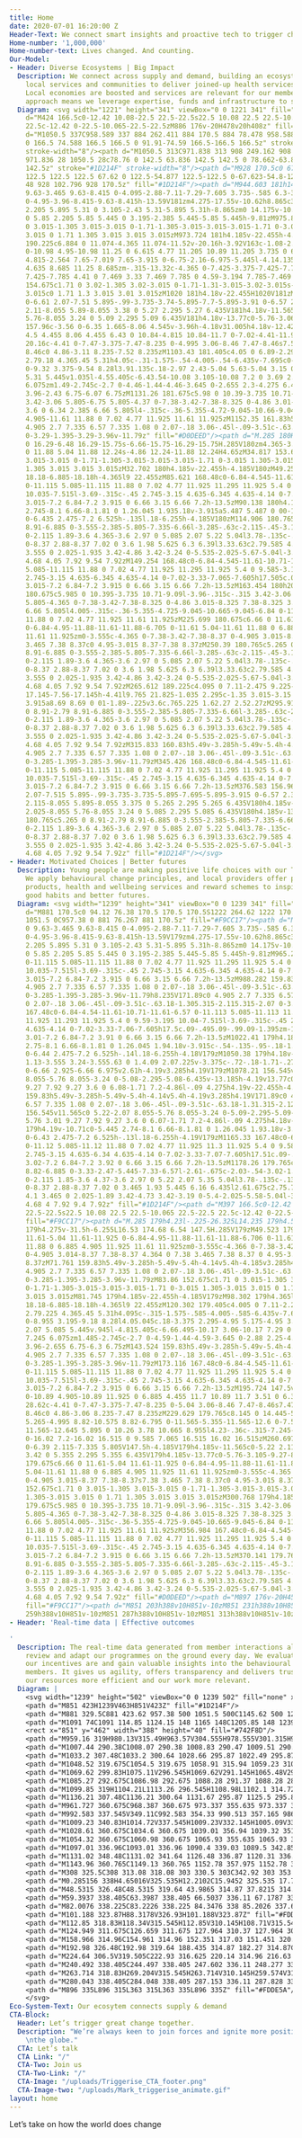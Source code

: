 ```yaml
---
title: Home
date: 2020-07-01 16:20:00 Z
Header-Text: We connect smart insights and proactive tech to trigger change. For good.
Home-number: '1,000,000'
Home-number-text: Lives changed. And counting.
Our-Model:
- Header: Diverse Ecosystems | Big Impact
  Description: We connect across supply and demand, building an ecosystem of partners,
    local services and communities to deliver joined-up health services on the ground.
    Local economies are boosted and services are relevant for our members. This ecosystem
    approach means we leverage expertise, funds and infrastructure to scale fast.
  Diagram: <svg width="1221" height="341" viewBox="0 0 1221 341" fill="none" xmlns="http://www.w3.org/2000/svg"><path
    d="M424 166.5c0-12.42 10.08-22.5 22.5-22.5s22.5 10.08 22.5 22.5-10.065 22.5-22.5
    22.5c-12.42 0-22.5-10.065-22.5-22.5zM886 176v-20H478v20h408z" fill="#1D214F"/><path
    d="M1050.5 337C958.589 337 884 262.411 884 170.5 884 78.478 958.588 4 1050.5 4c92.02
    0 166.5 74.588 166.5 166.5 0 91.91-74.59 166.5-166.5 166.5z" stroke="#1D214F"
    stroke-width="8"/><path d="M1050.5 313C971.838 313 908 249.162 908 170.5 908 91.743
    971.836 28 1050.5 28c78.76 0 142.5 63.836 142.5 142.5 0 78.662-63.84 142.5-142.5
    142.5z" stroke="#1D214F" stroke-width="8"/><path d="M928 170.5c0 67.623 54.877
    122.5 122.5 122.5 67.62 0 122.5-54.877 122.5-122.5 0-67.623-54.8-122.5-122.5-122.5C982.877
    48 928 102.796 928 170.5z" fill="#1D214F"/><path d="M944.603 181h14.58c5.67 0
    9.63-3.465 9.63-8.415 0-4.095-2.88-7.11-7.29-7.605 3.735-.585 6.3-3.465 6.3-7.065
    0-4.95-3.96-8.415-9.63-8.415h-13.59V181zm4.275-17.55v-10.62h8.865c3.465 0 5.895
    2.205 5.895 5.31 0 3.105-2.43 5.31-5.895 5.31h-8.865zm0 14.175v-10.89h9.81c3.465
    0 5.85 2.205 5.85 5.445 0 3.195-2.385 5.445-5.85 5.445h-9.81zM975.839 154.675c1.71
    0 3.015-1.305 3.015-3.015 0-1.71-1.305-3.015-3.015-3.015-1.71 0-3.015 1.305-3.015
    3.015 0 1.71 1.305 3.015 3.015 3.015zM973.724 181h4.185v-22.455h-4.185V181zM994.556
    190.225c6.884 0 11.074-4.365 11.074-11.52v-20.16h-3.92V163c-1.08-2.97-4.499-5.13-8.099-5.13-6.48
    0-10.98 4.95-10.98 11.25 0 6.615 4.77 11.205 10.89 11.205 3.735 0 6.839-2.16 7.919-4.95v3.825c0
    4.815-2.564 7.65-7.019 7.65-3.915 0-6.75-2.16-6.975-5.445l-4.14.135c.18 5.265
    4.635 8.685 11.25 8.685zm-.315-13.32c-4.365 0-7.425-3.375-7.425-7.785 0-4.59 3.195-7.785
    7.425-7.785 4.41 0 7.469 3.33 7.469 7.785 0 4.59-3.194 7.785-7.469 7.785zM1022.11
    154.675c1.71 0 3.02-1.305 3.02-3.015 0-1.71-1.31-3.015-3.02-3.015s-3.01 1.305-3.01
    3.015c0 1.71 1.3 3.015 3.01 3.015zM1020 181h4.18v-22.455H1020V181zM1056.13 157.96c-4
    0-6.61 2.07-7.51 5.895-.99-3.735-3.74-5.895-7.7-5.895-3.91 0-6.57 2.34-7.38 6.39l.14-5.805h-4.19V181h4.19v-11.565c0-5.22
    2.11-8.055 5.89-8.055 3.38 0 5.27 2.295 5.27 6.435V181h4.18v-11.565c0-5.22 2.03-8.055
    5.76-8.055 3.24 0 5.09 2.295 5.09 6.435V181h4.18v-13.77c0-5.76-3.06-9.27-7.92-9.27zM1081.37
    157.96c-3.56 0-6.35 1.665-8.06 4.545v-3.96h-4.18v31.005h4.18v-12.42c1.71 2.835
    4.5 4.455 8.06 4.455 6.43 0 10.84-4.815 10.84-11.7 0-7.02-4.41-11.925-10.84-11.925zm-.86
    20.16c-4.41 0-7.47-3.375-7.47-8.235 0-4.995 3.06-8.46 7.47-8.46s7.52 3.42 7.52
    8.46c0 4.86-3.11 8.235-7.52 8.235zM1103.43 181.405c4.05 0 6.89-2.295 7.61-5.715h.13c0
    2.79.18 4.365.45 5.31h4.05c-.31-1.575-.54-4.005-.54-6.435v-7.695c0-5.31-3.91-9-9.49-9-5.45
    0-9.32 3.375-9.54 8.28l3.91.135c.18-2.97 2.43-5.04 5.63-5.04 3.15 0 5.31 2.25
    5.31 5.445v1.035l-4.55.405c-6.43.54-10.08 3.105-10.08 7.2 0 3.69 2.75 6.075 7.11
    6.075zm1.49-2.745c-2.7 0-4.46-1.44-4.46-3.645 0-2.655 2.3-4.275 6.44-4.635l4.09-.36v1.89c0
    3.96-2.43 6.75-6.07 6.75zM1131.26 181.675c5.98 0 10.39-3.735 10.71-9.09l-3.96-.315c-.32
    3.42-3.06 5.805-6.75 5.805-4.37 0-7.38-3.42-7.38-8.325 0-4.86 3.01-8.325 7.38-8.325
    3.6 0 6.34 2.385 6.66 5.805l4-.315c-.36-5.355-4.72-9.045-10.66-9.045-6.84 0-11.61
    4.905-11.61 11.88 0 7.02 4.77 11.925 11.61 11.925zM1152.35 161.83h5.49v-3.285h-5.49v-5.4h-4.14v5.4h-4.18v3.285h4.18V173.89c0
    4.905 2.7 7.335 6.57 7.335 1.08 0 2.07-.18 3.06-.45l-.09-3.51c-.63.18-1.3.315-2.11.315-2.07
    0-3.29-1.395-3.29-3.96v-11.79z" fill="#D0DEED"/><path d="M.285 180H11.76c9.63
    0 16.29-6.48 16.29-15.75s-6.66-15.75-16.29-15.75H.285V180zm4.365-3.51v-24.48h7.065c7.02
    0 11.88 5.04 11.88 12.24s-4.86 12.24-11.88 12.24H4.65zM34.817 153.675c1.71 0 3.015-1.305
    3.015-3.015 0-1.71-1.305-3.015-3.015-3.015-1.71 0-3.015 1.305-3.015 3.015 0 1.71
    1.305 3.015 3.015 3.015zM32.702 180h4.185v-22.455h-4.185V180zM49.259 180h4.365l9.045-22.455h-4.275l-6.885
    18.18-6.885-18.18h-4.365l9 22.455zM85.621 168.48c0-6.84-4.545-11.61-10.71-11.61-6.57
    0-11.115 5.085-11.115 11.88 0 7.02 4.77 11.925 11.295 11.925 5.4 0 9.585-3.195
    10.035-7.515l-3.69-.315c-.45 2.745-3.15 4.635-6.345 4.635-4.14 0-7.02-3.33-7.065-7.605h17.505c.09-.495.09-.99.09-1.395zm-17.595-1.26c.18-4.275
    3.015-7.2 6.84-7.2 3.915 0 6.66 3.15 6.66 7.2h-13.5zM90.138 180h4.185v-10.71c0-5.445
    2.745-8.1 6.66-8.1.81 0 1.26.045 1.935.18v-3.915a5.487 5.487 0 00-1.44-.18c-3.735
    0-6.435 2.475-7.2 6.525h-.135l.18-6.255h-4.185V180zM114.906 180.765c5.265 0 8.91-2.79
    8.91-6.885 0-3.555-2.385-5.805-7.335-6.66l-3.285-.63c-2.115-.45-3.105-1.485-3.105-3.24
    0-2.115 1.89-3.6 4.365-3.6 2.97 0 5.085 2.07 5.22 5.04l3.78-.135c-.135-4.635-3.825-7.875-9-7.875-4.86
    0-8.37 2.88-8.37 7.02 0 3.6 1.98 5.625 6.3 6.39l3.33.63c2.79.585 4.05 1.575 4.05
    3.555 0 2.025-1.935 3.42-4.86 3.42-3.24 0-5.535-2.025-5.67-5.04l-3.87.09c.135
    4.68 4.05 7.92 9.54 7.92zM149.254 168.48c0-6.84-4.545-11.61-10.71-11.61-6.57 0-11.115
    5.085-11.115 11.88 0 7.02 4.77 11.925 11.295 11.925 5.4 0 9.585-3.195 10.035-7.515l-3.69-.315c-.45
    2.745-3.15 4.635-6.345 4.635-4.14 0-7.02-3.33-7.065-7.605h17.505c.09-.495.09-.99.09-1.395zm-17.595-1.26c.18-4.275
    3.015-7.2 6.84-7.2 3.915 0 6.66 3.15 6.66 7.2h-13.5zM163.454 180h20.97v-3.51h-16.56v-10.935h14.985v-3.24h-14.985v-10.35h16.29V148.5h-20.7V180zM199.991
    180.675c5.985 0 10.395-3.735 10.71-9.09l-3.96-.315c-.315 3.42-3.06 5.805-6.75
    5.805-4.365 0-7.38-3.42-7.38-8.325 0-4.86 3.015-8.325 7.38-8.325 3.6 0 6.345 2.385
    6.66 5.805l4.005-.315c-.36-5.355-4.725-9.045-10.665-9.045-6.84 0-11.61 4.905-11.61
    11.88 0 7.02 4.77 11.925 11.61 11.925zM225.699 180.675c6.66 0 11.61-5.04 11.61-11.925
    0-6.84-4.95-11.88-11.61-11.88-6.705 0-11.61 5.04-11.61 11.88 0 6.885 4.905 11.925
    11.61 11.925zm0-3.555c-4.365 0-7.38-3.42-7.38-8.37 0-4.905 3.015-8.37 7.38-8.37s7.38
    3.465 7.38 8.37c0 4.95-3.015 8.37-7.38 8.37zM250.39 180.765c5.265 0 8.91-2.79
    8.91-6.885 0-3.555-2.385-5.805-7.335-6.66l-3.285-.63c-2.115-.45-3.105-1.485-3.105-3.24
    0-2.115 1.89-3.6 4.365-3.6 2.97 0 5.085 2.07 5.22 5.04l3.78-.135c-.135-4.635-3.825-7.875-9-7.875-4.86
    0-8.37 2.88-8.37 7.02 0 3.6 1.98 5.625 6.3 6.39l3.33.63c2.79.585 4.05 1.575 4.05
    3.555 0 2.025-1.935 3.42-4.86 3.42-3.24 0-5.535-2.025-5.67-5.04l-3.87.09c.135
    4.68 4.05 7.92 9.54 7.92zM265.612 189.225c4.095 0 7.11-2.475 9.225-7.605l10.17-24.075h-4.275l-6.975
    17.145-7.56-17.145h-4.41l9.765 21.825-1.035 2.295c-1.35 3.015-3.15 3.915-5.535
    3.915a8.69 8.69 0 01-1.89-.225v3.6c.765.225 1.62.27 2.52.27zM295.917 180.765c5.265
    0 8.91-2.79 8.91-6.885 0-3.555-2.385-5.805-7.335-6.66l-3.285-.63c-2.115-.45-3.105-1.485-3.105-3.24
    0-2.115 1.89-3.6 4.365-3.6 2.97 0 5.085 2.07 5.22 5.04l3.78-.135c-.135-4.635-3.825-7.875-9-7.875-4.86
    0-8.37 2.88-8.37 7.02 0 3.6 1.98 5.625 6.3 6.39l3.33.63c2.79.585 4.05 1.575 4.05
    3.555 0 2.025-1.935 3.42-4.86 3.42-3.24 0-5.535-2.025-5.67-5.04l-3.87.09c.135
    4.68 4.05 7.92 9.54 7.92zM315.833 160.83h5.49v-3.285h-5.49v-5.4h-4.14v5.4h-4.185v3.285h4.185V172.89c0
    4.905 2.7 7.335 6.57 7.335 1.08 0 2.07-.18 3.06-.45l-.09-3.51c-.63.18-1.305.315-2.115.315-2.07
    0-3.285-1.395-3.285-3.96v-11.79zM345.426 168.48c0-6.84-4.545-11.61-10.71-11.61-6.57
    0-11.115 5.085-11.115 11.88 0 7.02 4.77 11.925 11.295 11.925 5.4 0 9.585-3.195
    10.035-7.515l-3.69-.315c-.45 2.745-3.15 4.635-6.345 4.635-4.14 0-7.02-3.33-7.065-7.605h17.505c.09-.495.09-.99.09-1.395zm-17.595-1.26c.18-4.275
    3.015-7.2 6.84-7.2 3.915 0 6.66 3.15 6.66 7.2h-13.5zM376.583 156.96c-4.005 0-6.615
    2.07-7.515 5.895-.99-3.735-3.735-5.895-7.695-5.895-3.915 0-6.57 2.34-7.38 6.39l.135-5.805h-4.185V180h4.185v-11.565c0-5.22
    2.115-8.055 5.895-8.055 3.375 0 5.265 2.295 5.265 6.435V180h4.185v-11.565c0-5.22
    2.025-8.055 5.76-8.055 3.24 0 5.085 2.295 5.085 6.435V180h4.185v-13.77c0-5.76-3.06-9.27-7.92-9.27zM398.222
    180.765c5.265 0 8.91-2.79 8.91-6.885 0-3.555-2.385-5.805-7.335-6.66l-3.285-.63c-2.115-.45-3.105-1.485-3.105-3.24
    0-2.115 1.89-3.6 4.365-3.6 2.97 0 5.085 2.07 5.22 5.04l3.78-.135c-.135-4.635-3.825-7.875-9-7.875-4.86
    0-8.37 2.88-8.37 7.02 0 3.6 1.98 5.625 6.3 6.39l3.33.63c2.79.585 4.05 1.575 4.05
    3.555 0 2.025-1.935 3.42-4.86 3.42-3.24 0-5.535-2.025-5.67-5.04l-3.87.09c.135
    4.68 4.05 7.92 9.54 7.92z" fill="#1D214F"/></svg>
- Header: Motivated Choices | Better futures
  Description: Young people are making positive life choices with our Tiko platform.
    We apply behavioural change principles, and local providers offer popular local
    products, health and wellbeing services and reward schemes to inspire lasting
    good habits and better futures.
  Diagram: <svg width="1239" height="341" viewBox="0 0 1239 341" fill="none" xmlns="http://www.w3.org/2000/svg"><path
    d="M881 170.5c0 94.12 76.38 170.5 170.5 170.5S1222 264.62 1222 170.5 1145.73 0
    1051.5 0C957.38 0 881 76.267 881 170.5z" fill="#F9CC17"/><path d="M915.285 179h14.58c5.67
    0 9.63-3.465 9.63-8.415 0-4.095-2.88-7.11-7.29-7.605 3.735-.585 6.3-3.465 6.3-7.065
    0-4.95-3.96-8.415-9.63-8.415h-13.59V179zm4.275-17.55v-10.62h8.865c3.465 0 5.895
    2.205 5.895 5.31 0 3.105-2.43 5.31-5.895 5.31h-8.865zm0 14.175v-10.89h9.81c3.465
    0 5.85 2.205 5.85 5.445 0 3.195-2.385 5.445-5.85 5.445h-9.81zM965.201 167.48c0-6.84-4.545-11.61-10.71-11.61-6.57
    0-11.115 5.085-11.115 11.88 0 7.02 4.77 11.925 11.295 11.925 5.4 0 9.585-3.195
    10.035-7.515l-3.69-.315c-.45 2.745-3.15 4.635-6.345 4.635-4.14 0-7.02-3.33-7.065-7.605h17.505c.09-.495.09-.99.09-1.395zm-17.595-1.26c.18-4.275
    3.015-7.2 6.84-7.2 3.915 0 6.66 3.15 6.66 7.2h-13.5zM988.282 159.83h5.49v-3.285h-5.49v-5.4h-4.14v5.4h-8.235v-5.4h-4.14v5.4h-4.185v3.285h4.185V171.89c0
    4.905 2.7 7.335 6.57 7.335 1.08 0 2.07-.18 3.06-.45l-.09-3.51c-.63.18-1.305.315-2.115.315-2.07
    0-3.285-1.395-3.285-3.96v-11.79h8.235V171.89c0 4.905 2.7 7.335 6.57 7.335 1.08
    0 2.07-.18 3.06-.45l-.09-3.51c-.63.18-1.305.315-2.115.315-2.07 0-3.285-1.395-3.285-3.96v-11.79zM1017.89
    167.48c0-6.84-4.54-11.61-10.71-11.61-6.57 0-11.113 5.085-11.113 11.88 0 7.02 4.773
    11.925 11.293 11.925 5.4 0 9.59-3.195 10.04-7.515l-3.69-.315c-.45 2.745-3.15 4.635-6.35
    4.635-4.14 0-7.02-3.33-7.06-7.605h17.5c.09-.495.09-.99.09-1.395zm-17.59-1.26c.18-4.275
    3.01-7.2 6.84-7.2 3.91 0 6.66 3.15 6.66 7.2h-13.5zM1022.41 179h4.18v-10.71c0-5.445
    2.75-8.1 6.66-8.1.81 0 1.26.045 1.94.18v-3.915c-.54-.135-.95-.18-1.44-.18-3.74
    0-6.44 2.475-7.2 6.525h-.14l.18-6.255h-4.18V179zM1050.38 179h4.18v-19.17h5.04v-3.285h-5.04v-2.61c0-2.205
    1.13-3.555 3.24-3.555.63 0 1.4.09 2.07.225v-3.375c-.72-.18-1.71-.27-2.83-.27-3.87
    0-6.66 2.925-6.66 6.975v2.61h-4.19v3.285h4.19V179zM1078.21 156.545v11.565c0 5.22-2.07
    8.055-5.76 8.055-3.24 0-5.08-2.295-5.08-6.435v-13.185h-4.19v13.77c0 5.76 3.02
    9.27 7.92 9.27 3.6 0 6.08-1.71 7.2-4.86l-.09 4.275h4.19v-22.455h-4.19zM1094.87
    159.83h5.49v-3.285h-5.49v-5.4h-4.14v5.4h-4.19v3.285h4.19V171.89c0 4.905 2.7 7.335
    6.57 7.335 1.08 0 2.07-.18 3.06-.45l-.09-3.51c-.63.18-1.31.315-2.12.315-2.07 0-3.28-1.395-3.28-3.96v-11.79zM1119.66
    156.545v11.565c0 5.22-2.07 8.055-5.76 8.055-3.24 0-5.09-2.295-5.09-6.435v-13.185h-4.18v13.77c0
    5.76 3.01 9.27 7.92 9.27 3.6 0 6.07-1.71 7.2-4.86l-.09 4.275h4.18v-22.455h-4.18zM1129.15
    179h4.19v-10.71c0-5.445 2.74-8.1 6.66-8.1.81 0 1.26.045 1.93.18v-3.915c-.54-.135-.94-.18-1.44-.18-3.73
    0-6.43 2.475-7.2 6.525h-.13l.18-6.255h-4.19V179zM1165.33 167.48c0-6.84-4.55-11.61-10.71-11.61-6.57
    0-11.12 5.085-11.12 11.88 0 7.02 4.77 11.925 11.3 11.925 5.4 0 9.58-3.195 10.03-7.515l-3.69-.315c-.45
    2.745-3.15 4.635-6.34 4.635-4.14 0-7.02-3.33-7.07-7.605h17.51c.09-.495.09-.99.09-1.395zm-17.6-1.26c.18-4.275
    3.02-7.2 6.84-7.2 3.92 0 6.66 3.15 6.66 7.2h-13.5zM1178.26 179.765c5.18 0 8.82-2.79
    8.82-6.885 0-3.33-2.47-5.445-7.33-6.57l-2.61-.675c-2.03-.54-3.02-1.62-3.02-3.285
    0-2.115 1.85-3.6 4.37-3.6 2.97 0 5.22 2.07 5.35 5.04l3.78-.135c-.13-4.635-3.91-7.875-9.13-7.875-4.91
    0-8.37 2.88-8.37 7.02 0 3.465 1.93 5.445 6.16 6.435l2.61.675c2.75.72 4.1 1.665
    4.1 3.465 0 2.025-1.89 3.42-4.73 3.42-3.19 0-5.4-2.025-5.58-5.04l-3.82.09c.13
    4.68 4 7.92 9.4 7.92z" fill="#1D214F"/><path d="M397 166.5c0-12.42 10.08-22.5
    22.5-22.5s22.5 10.08 22.5 22.5-10.065 22.5-22.5 22.5c-12.42 0-22.5-10.065-22.5-22.5z"
    fill="#F9CC17"/><path d="M.285 179h4.23l-.225-26.325L14.235 179h4.59l9.945-26.325L28.545
    179h4.275v-31.5h-6.255L16.53 174.68 6.54 147.5H.285V179zM49.523 179.675c6.66 0
    11.61-5.04 11.61-11.925 0-6.84-4.95-11.88-11.61-11.88-6.706 0-11.61 5.04-11.61
    11.88 0 6.885 4.905 11.925 11.61 11.925zm0-3.555c-4.366 0-7.38-3.42-7.38-8.37
    0-4.905 3.014-8.37 7.38-8.37 4.364 0 7.38 3.465 7.38 8.37 0 4.95-3.015 8.37-7.38
    8.37zM71.761 159.83h5.49v-3.285h-5.49v-5.4h-4.14v5.4h-4.185v3.285h4.185V171.89c0
    4.905 2.7 7.335 6.57 7.335 1.08 0 2.07-.18 3.06-.45l-.09-3.51c-.63.18-1.305.315-2.115.315-2.07
    0-3.285-1.395-3.285-3.96v-11.79zM83.86 152.675c1.71 0 3.015-1.305 3.015-3.015
    0-1.71-1.305-3.015-3.015-3.015-1.71 0-3.015 1.305-3.015 3.015 0 1.71 1.305 3.015
    3.015 3.015zM81.745 179h4.185v-22.455h-4.185V179zM98.302 179h4.365l9.045-22.455h-4.275l-6.885
    18.18-6.885-18.18h-4.365l9 22.455zM120.302 179.405c4.005 0 7.11-2.295 7.785-5.715h.135c0
    2.79.225 4.365.45 5.31h4.095c-.315-1.575-.585-4.005-.585-6.435v-7.695c0-5.535-3.42-9-9.27-9-4.995
    0-8.955 3.195-9.18 8.28l4.05.045c.18-3.375 2.295-4.95 5.175-4.95 3.195 0 5.085
    2.07 5.085 5.445v.945l-4.815.405c-6.66.495-10.17 3.06-10.17 7.29 0 3.69 2.88 6.075
    7.245 6.075zm1.485-2.745c-2.7 0-4.59-1.44-4.59-3.645 0-2.88 2.25-4.365 6.57-4.725l4.32-.36v1.98c0
    3.96-2.655 6.75-6.3 6.75zM143.524 159.83h5.49v-3.285h-5.49v-5.4h-4.14v5.4h-4.185v3.285h4.185V171.89c0
    4.905 2.7 7.335 6.57 7.335 1.08 0 2.07-.18 3.06-.45l-.09-3.51c-.63.18-1.305.315-2.115.315-2.07
    0-3.285-1.395-3.285-3.96v-11.79zM173.116 167.48c0-6.84-4.545-11.61-10.71-11.61-6.57
    0-11.115 5.085-11.115 11.88 0 7.02 4.77 11.925 11.295 11.925 5.4 0 9.585-3.195
    10.035-7.515l-3.69-.315c-.45 2.745-3.15 4.635-6.345 4.635-4.14 0-7.02-3.33-7.065-7.605h17.505c.09-.495.09-.99.09-1.395zm-17.595-1.26c.18-4.275
    3.015-7.2 6.84-7.2 3.915 0 6.66 3.15 6.66 7.2h-13.5zM195.724 147.5v13.005c-1.71-2.88-4.5-4.545-8.01-4.545-6.435
    0-10.89 4.905-10.89 11.925 0 6.885 4.455 11.7 10.89 11.7 3.51 0 6.3-1.62 8.01-4.455V179h4.185v-31.5h-4.185zm-7.2
    28.62c-4.41 0-7.47-3.375-7.47-8.235 0-5.04 3.06-8.46 7.47-8.46s7.47 3.465 7.47
    8.46c0 4.86-3.06 8.235-7.47 8.235zM229.629 179.765c8.145 0 14.445-5.4 14.85-12.42l-4.275-.315c-.45
    5.265-4.995 8.82-10.575 8.82-6.795 0-11.565-5.355-11.565-12.6 0-7.515 4.995-12.645
    11.565-12.645 5.895 0 10.26 3.78 10.665 8.955l4.23-.36c-.315-7.245-6.885-12.465-14.895-12.465-9.225
    0-16.02 7.2-16.02 16.515 0 9.585 7.065 16.515 16.02 16.515zM260.697 155.96c-3.78
    0-6.39 2.115-7.335 5.805V147.5h-4.185V179h4.185v-11.565c0-5.22 2.115-8.055 5.94-8.055
    3.42 0 5.355 2.295 5.355 6.435V179h4.185v-13.77c0-5.76-3.105-9.27-8.145-9.27zM284.718
    179.675c6.66 0 11.61-5.04 11.61-11.925 0-6.84-4.95-11.88-11.61-11.88-6.705 0-11.61
    5.04-11.61 11.88 0 6.885 4.905 11.925 11.61 11.925zm0-3.555c-4.365 0-7.38-3.42-7.38-8.37
    0-4.905 3.015-8.37 7.38-8.37s7.38 3.465 7.38 8.37c0 4.95-3.015 8.37-7.38 8.37zM302.883
    152.675c1.71 0 3.015-1.305 3.015-3.015 0-1.71-1.305-3.015-3.015-3.015-1.71 0-3.015
    1.305-3.015 3.015 0 1.71 1.305 3.015 3.015 3.015zM300.768 179h4.185v-22.455h-4.185V179zM321.061
    179.675c5.985 0 10.395-3.735 10.71-9.09l-3.96-.315c-.315 3.42-3.06 5.805-6.75
    5.805-4.365 0-7.38-3.42-7.38-8.325 0-4.86 3.015-8.325 7.38-8.325 3.6 0 6.345 2.385
    6.66 5.805l4.005-.315c-.36-5.355-4.725-9.045-10.665-9.045-6.84 0-11.61 4.905-11.61
    11.88 0 7.02 4.77 11.925 11.61 11.925zM356.984 167.48c0-6.84-4.545-11.61-10.71-11.61-6.57
    0-11.115 5.085-11.115 11.88 0 7.02 4.77 11.925 11.295 11.925 5.4 0 9.585-3.195
    10.035-7.515l-3.69-.315c-.45 2.745-3.15 4.635-6.345 4.635-4.14 0-7.02-3.33-7.065-7.605h17.505c.09-.495.09-.99.09-1.395zm-17.595-1.26c.18-4.275
    3.015-7.2 6.84-7.2 3.915 0 6.66 3.15 6.66 7.2h-13.5zM370.141 179.765c5.265 0 8.91-2.79
    8.91-6.885 0-3.555-2.385-5.805-7.335-6.66l-3.285-.63c-2.115-.45-3.105-1.485-3.105-3.24
    0-2.115 1.89-3.6 4.365-3.6 2.97 0 5.085 2.07 5.22 5.04l3.78-.135c-.135-4.635-3.825-7.875-9-7.875-4.86
    0-8.37 2.88-8.37 7.02 0 3.6 1.98 5.625 6.3 6.39l3.33.63c2.79.585 4.05 1.575 4.05
    3.555 0 2.025-1.935 3.42-4.86 3.42-3.24 0-5.535-2.025-5.67-5.04l-3.87.09c.135
    4.68 4.05 7.92 9.54 7.92z" fill="#D0DEED"/><path d="M897 176v-20H451v20h446z"
    fill="#F9CC17"/><path d="M851 203h388v10H851v-10zM851 231h388v10H851v-10zM851
    259h388v10H851v-10zM851 287h388v10H851v-10zM851 313h388v10H851v-10z" fill="#1D214F"/></svg>
- Header: 'Real-time data | Effective outcomes

'
  Description: The real-time data generated from member interactions allows us to
    review and adapt our programmes on the ground every day. We evaluate how effective
    our incentives are and gain valuable insights into the behavioural trends of our
    members. It gives us agility, offers transparency and delivers trust. This makes
    our resources more efficient and our work more relevant.
  Diagram: |
    <svg width="1239" height="502" viewBox="0 0 1239 502" fill="none" xmlns="http://www.w3.org/2000/svg">
    <path d="M851 423H1239V463H851V423Z" fill="#1D214F"/>
    <path d="M881 329.5C881 423.62 957.38 500 1051.5 500C1145.62 500 1222 423.62 1222 329.5C1222 235.38 1145.73 159 1051.5 159C957.38 159 881 235.267 881 329.5Z" fill="#FDDE5A"/>
    <path d="M1091 74C1091 114.85 1124.15 148 1165 148C1205.85 148 1239 114.85 1239 74C1239 33.1504 1205.9 -1.44691e-06 1165 -3.23465e-06C1124.15 -5.02024e-06 1091 33.1014 1091 74Z" fill="#FDDE5A"/>
    <rect x="851" y="462" width="388" height="40" fill="#742F8D"/>
    <path d="M959.16 319H980.13V315.49H963.57V304.555H978.555V301.315H963.57V290.965H979.86V287.5H959.16V319Z" fill="#742F8D"/>
    <path d="M1007.44 290.38C1008.07 290.38 1008.83 290.47 1009.51 290.605V287.23C1008.79 287.05 1007.8 286.96 1006.67 286.96C1002.8 286.96 1000.01 289.885 1000.01 293.935V296.545H992.092V293.935C992.092 291.73 993.217 290.38 995.332 290.38C995.962 290.38 996.727 290.47 997.402 290.605V287.23C996.682 287.05 995.692 286.96 994.567 286.96C990.697 286.96 987.907 289.885 987.907 293.935V296.545H983.722V299.83H987.907V319H992.092V299.83H1000.01V319H1004.2V299.83H1009.24V296.545H1004.2V293.935C1004.2 291.73 1005.32 290.38 1007.44 290.38Z" fill="#742F8D"/>
    <path d="M1033.2 307.48C1033.2 300.64 1028.66 295.87 1022.49 295.87C1015.92 295.87 1011.38 300.955 1011.38 307.75C1011.38 314.77 1016.15 319.675 1022.67 319.675C1028.07 319.675 1032.26 316.48 1032.71 312.16L1029.02 311.845C1028.57 314.59 1025.87 316.48 1022.67 316.48C1018.53 316.48 1015.65 313.15 1015.61 308.875H1033.11C1033.2 308.38 1033.2 307.885 1033.2 307.48ZM1015.61 306.22C1015.79 301.945 1018.62 299.02 1022.45 299.02C1026.36 299.02 1029.11 302.17 1029.11 306.22H1015.61Z" fill="#742F8D"/>
    <path d="M1048.52 319.675C1054.5 319.675 1058.91 315.94 1059.23 310.585L1055.27 310.27C1054.95 313.69 1052.21 316.075 1048.52 316.075C1044.15 316.075 1041.14 312.655 1041.14 307.75C1041.14 302.89 1044.15 299.425 1048.52 299.425C1052.12 299.425 1054.86 301.81 1055.18 305.23L1059.18 304.915C1058.82 299.56 1054.46 295.87 1048.52 295.87C1041.68 295.87 1036.91 300.775 1036.91 307.75C1036.91 314.77 1041.68 319.675 1048.52 319.675Z" fill="#742F8D"/>
    <path d="M1069.62 299.83H1075.11V296.545H1069.62V291.145H1065.48V296.545H1061.29V299.83H1065.48V307.93V311.89C1065.48 316.795 1068.18 319.225 1072.05 319.225C1073.13 319.225 1074.12 319.045 1075.11 318.775L1075.02 315.265C1074.39 315.445 1073.71 315.58 1072.9 315.58C1070.83 315.58 1069.62 314.185 1069.62 311.62V307.93V299.83Z" fill="#742F8D"/>
    <path d="M1085.27 292.675C1086.98 292.675 1088.28 291.37 1088.28 289.66C1088.28 287.95 1086.98 286.645 1085.27 286.645C1083.56 286.645 1082.25 287.95 1082.25 289.66C1082.25 291.37 1083.56 292.675 1085.27 292.675ZM1078.29 318.73L1082.34 319.54L1089 296.815L1085 296.005L1078.29 318.73Z" fill="#742F8D"/>
    <path d="M1099.85 319H1104.21L1113.26 296.545H1108.98L1102.1 314.725L1095.21 296.545H1090.85L1099.85 319Z" fill="#742F8D"/>
    <path d="M1136.21 307.48C1136.21 300.64 1131.67 295.87 1125.5 295.87C1118.93 295.87 1114.39 300.955 1114.39 307.75C1114.39 314.77 1119.16 319.675 1125.68 319.675C1131.08 319.675 1135.27 316.48 1135.72 312.16L1132.03 311.845C1131.58 314.59 1128.88 316.48 1125.68 316.48C1121.54 316.48 1118.66 313.15 1118.62 308.875H1136.12C1136.21 308.38 1136.21 307.885 1136.21 307.48ZM1118.62 306.22C1118.8 301.945 1121.63 299.02 1125.46 299.02C1129.37 299.02 1132.12 302.17 1132.12 306.22H1118.62Z" fill="#742F8D"/>
    <path d="M961.727 360.675C968.387 360.675 973.337 355.635 973.337 348.75C973.337 341.91 968.387 336.87 961.727 336.87C955.022 336.87 950.117 341.91 950.117 348.75C950.117 355.635 955.022 360.675 961.727 360.675ZM961.727 357.12C957.362 357.12 954.347 353.7 954.347 348.75C954.347 343.845 957.362 340.38 961.727 340.38C966.092 340.38 969.107 343.845 969.107 348.75C969.107 353.7 966.092 357.12 961.727 357.12Z" fill="#742F8D"/>
    <path d="M992.583 337.545V349.11C992.583 354.33 990.513 357.165 986.823 357.165C983.583 357.165 981.738 354.87 981.738 350.73V337.545H977.553V351.315C977.553 357.075 980.568 360.585 985.473 360.585C989.073 360.585 991.548 358.875 992.673 355.725L992.583 360H996.768V337.545H992.583Z" fill="#742F8D"/>
    <path d="M1009.23 340.83H1014.72V337.545H1009.23V332.145H1005.09V337.545H1000.91V340.83H1005.09V348.93V352.89C1005.09 357.795 1007.79 360.225 1011.66 360.225C1012.74 360.225 1013.73 360.045 1014.72 359.775L1014.63 356.265C1014 356.445 1013.33 356.58 1012.52 356.58C1010.45 356.58 1009.23 355.185 1009.23 352.62V348.93V340.83Z" fill="#742F8D"/>
    <path d="M1028.61 360.675C1034.6 360.675 1039.01 356.94 1039.32 351.585L1035.36 351.27C1035.05 354.69 1032.3 357.075 1028.61 357.075C1024.25 357.075 1021.23 353.655 1021.23 348.75C1021.23 343.89 1024.25 340.425 1028.61 340.425C1032.21 340.425 1034.96 342.81 1035.27 346.23L1039.28 345.915C1038.92 340.56 1034.55 336.87 1028.61 336.87C1021.77 336.87 1017 341.775 1017 348.75C1017 355.77 1021.77 360.675 1028.61 360.675Z" fill="#742F8D"/>
    <path d="M1054.32 360.675C1060.98 360.675 1065.93 355.635 1065.93 348.75C1065.93 341.91 1060.98 336.87 1054.32 336.87C1047.62 336.87 1042.71 341.91 1042.71 348.75C1042.71 355.635 1047.62 360.675 1054.32 360.675ZM1054.32 357.12C1049.96 357.12 1046.94 353.7 1046.94 348.75C1046.94 343.845 1049.96 340.38 1054.32 340.38C1058.69 340.38 1061.7 343.845 1061.7 348.75C1061.7 353.7 1058.69 357.12 1054.32 357.12Z" fill="#742F8D"/>
    <path d="M1097.01 336.96C1093.01 336.96 1090.4 339.03 1089.5 342.855C1088.51 339.12 1085.76 336.96 1081.8 336.96C1077.89 336.96 1075.23 339.3 1074.42 343.35L1074.56 337.545H1070.37V360H1074.56V348.435C1074.56 343.215 1076.67 340.38 1080.45 340.38C1083.83 340.38 1085.72 342.675 1085.72 346.815V360H1089.9V348.435C1089.9 343.215 1091.93 340.38 1095.66 340.38C1098.9 340.38 1100.75 342.675 1100.75 346.815V360H1104.93V346.23C1104.93 340.47 1101.87 336.96 1097.01 336.96Z" fill="#742F8D"/>
    <path d="M1131.02 348.48C1131.02 341.64 1126.48 336.87 1120.31 336.87C1113.74 336.87 1109.2 341.955 1109.2 348.75C1109.2 355.77 1113.97 360.675 1120.49 360.675C1125.89 360.675 1130.08 357.48 1130.53 353.16L1126.84 352.845C1126.39 355.59 1123.69 357.48 1120.49 357.48C1116.35 357.48 1113.47 354.15 1113.43 349.875H1130.93C1131.02 349.38 1131.02 348.885 1131.02 348.48ZM1113.43 347.22C1113.61 342.945 1116.44 340.02 1120.27 340.02C1124.18 340.02 1126.93 343.17 1126.93 347.22H1113.43Z" fill="#742F8D"/>
    <path d="M1143.96 360.765C1149.13 360.765 1152.78 357.975 1152.78 353.88C1152.78 350.55 1150.3 348.435 1145.44 347.31L1142.83 346.635C1140.81 346.095 1139.82 345.015 1139.82 343.35C1139.82 341.235 1141.66 339.75 1144.18 339.75C1147.15 339.75 1149.4 341.82 1149.54 344.79L1153.32 344.655C1153.18 340.02 1149.4 336.78 1144.18 336.78C1139.28 336.78 1135.81 339.66 1135.81 343.8C1135.81 347.265 1137.75 349.245 1141.98 350.235L1144.59 350.91C1147.33 351.63 1148.68 352.575 1148.68 354.375C1148.68 356.4 1146.79 357.795 1143.96 357.795C1140.76 357.795 1138.56 355.77 1138.38 352.755L1134.55 352.845C1134.69 357.525 1138.56 360.765 1143.96 360.765Z" fill="#742F8D"/>
    <path d="M308 325.5C308 313.08 318.08 303 330.5 303C342.92 303 353 313.08 353 325.5C353 337.92 342.935 348 330.5 348C318.08 348 308 337.935 308 325.5Z" fill="#FDDE5A"/>
    <path d="M0.285156 338H4.65016V325.535H12.2102C15.9452 325.535 17.7002 326.975 18.0152 330.215L18.4202 335.21C18.5552 336.335 18.7352 337.325 18.9602 338H23.4152C23.1002 337.235 22.8752 336.155 22.7852 334.85L22.3352 329.855C22.0202 325.85 19.8602 323.825 15.7202 323.555C20.2652 323.105 23.4152 319.82 23.4152 315.59C23.4152 310.235 19.0502 306.5 12.7952 306.5H0.285156V338ZM4.65016 322.07V310.01H12.5702C16.3502 310.01 18.9602 312.485 18.9602 316.085C18.9602 319.64 16.3502 322.07 12.5702 322.07H4.65016Z" fill="#FDDE5A"/>
    <path d="M48.5315 326.48C48.5315 319.64 43.9865 314.87 37.8215 314.87C31.2515 314.87 26.7065 319.955 26.7065 326.75C26.7065 333.77 31.4765 338.675 38.0015 338.675C43.4015 338.675 47.5865 335.48 48.0365 331.16L44.3465 330.845C43.8965 333.59 41.1965 335.48 38.0015 335.48C33.8615 335.48 30.9815 332.15 30.9365 327.875H48.4415C48.5315 327.38 48.5315 326.885 48.5315 326.48ZM30.9365 325.22C31.1165 320.945 33.9515 318.02 37.7765 318.02C41.6915 318.02 44.4365 321.17 44.4365 325.22H30.9365Z" fill="#FDDE5A"/>
    <path d="M59.3937 338.405C63.3987 338.405 66.5037 336.11 67.1787 332.69H67.3137C67.3137 335.48 67.5387 337.055 67.7637 338H71.8587C71.5437 336.425 71.2737 333.995 71.2737 331.565V323.87C71.2737 318.335 67.8537 314.87 62.0037 314.87C57.0087 314.87 53.0487 318.065 52.8237 323.15L56.8737 323.195C57.0537 319.82 59.1687 318.245 62.0487 318.245C65.2437 318.245 67.1337 320.315 67.1337 323.69V324.635L62.3187 325.04C55.6587 325.535 52.1487 328.1 52.1487 332.33C52.1487 336.02 55.0287 338.405 59.3937 338.405ZM60.8787 335.66C58.1787 335.66 56.2887 334.22 56.2887 332.015C56.2887 329.135 58.5387 327.65 62.8587 327.29L67.1787 326.93V328.91C67.1787 332.87 64.5237 335.66 60.8787 335.66Z" fill="#FDDE5A"/>
    <path d="M82.0076 338.225C83.2226 338.225 84.3476 338 85.2026 337.685L85.0676 334.175C84.5276 334.4 83.9426 334.535 83.4026 334.535C81.5126 334.535 80.6126 333.365 80.6126 330.935V327.47V306.5H76.4276V327.47V331.745C76.4276 336.245 78.7226 338.225 82.0076 338.225Z" fill="#FDDE5A"/>
    <path d="M101.188 323.87H88.3178V326.93H101.188V323.87Z" fill="#FDDE5A"/>
    <path d="M112.85 318.83H118.34V315.545H112.85V310.145H108.71V315.545H104.525V318.83H108.71V326.93V330.89C108.71 335.795 111.41 338.225 115.28 338.225C116.36 338.225 117.35 338.045 118.34 337.775L118.25 334.265C117.62 334.445 116.945 334.58 116.135 334.58C114.065 334.58 112.85 333.185 112.85 330.62V326.93V318.83Z" fill="#FDDE5A"/>
    <path d="M124.949 311.675C126.659 311.675 127.964 310.37 127.964 308.66C127.964 306.95 126.659 305.645 124.949 305.645C123.239 305.645 121.934 306.95 121.934 308.66C121.934 310.37 123.239 311.675 124.949 311.675ZM122.834 338H127.019V315.545H122.834V338Z" fill="#FDDE5A"/>
    <path d="M158.966 314.96C154.961 314.96 152.351 317.03 151.451 320.855C150.461 317.12 147.716 314.96 143.756 314.96C139.841 314.96 137.186 317.3 136.376 321.35L136.511 315.545H132.326V338H136.511V326.435C136.511 321.215 138.626 318.38 142.406 318.38C145.781 318.38 147.671 320.675 147.671 324.815V338H151.856V326.435C151.856 321.215 153.881 318.38 157.616 318.38C160.856 318.38 162.701 320.675 162.701 324.815V338H166.886V324.23C166.886 318.47 163.826 314.96 158.966 314.96Z" fill="#FDDE5A"/>
    <path d="M192.98 326.48C192.98 319.64 188.435 314.87 182.27 314.87C175.7 314.87 171.155 319.955 171.155 326.75C171.155 333.77 175.925 338.675 182.45 338.675C187.85 338.675 192.035 335.48 192.485 331.16L188.795 330.845C188.345 333.59 185.645 335.48 182.45 335.48C178.31 335.48 175.43 332.15 175.385 327.875H192.89C192.98 327.38 192.98 326.885 192.98 326.48ZM175.385 325.22C175.565 320.945 178.4 318.02 182.225 318.02C186.14 318.02 188.885 321.17 188.885 325.22H175.385Z" fill="#FDDE5A"/>
    <path d="M224.64 306.5V319.505C222.93 316.625 220.14 314.96 216.63 314.96C210.195 314.96 205.74 319.865 205.74 326.885C205.74 333.77 210.195 338.585 216.63 338.585C220.14 338.585 222.93 336.965 224.64 334.13V338H228.825V333.23V306.5H224.64ZM217.44 335.12C213.03 335.12 209.97 331.745 209.97 326.885C209.97 321.845 213.03 318.425 217.44 318.425C221.85 318.425 224.91 321.89 224.91 326.885C224.91 331.745 221.85 335.12 217.44 335.12Z" fill="#FDDE5A"/>
    <path d="M240.492 338.405C244.497 338.405 247.602 336.11 248.277 332.69H248.412C248.412 335.48 248.637 337.055 248.862 338H252.957C252.642 336.425 252.372 333.995 252.372 331.565V323.87C252.372 318.335 248.952 314.87 243.102 314.87C238.107 314.87 234.147 318.065 233.922 323.15L237.972 323.195C238.152 319.82 240.267 318.245 243.147 318.245C246.342 318.245 248.232 320.315 248.232 323.69V324.635L243.417 325.04C236.757 325.535 233.247 328.1 233.247 332.33C233.247 336.02 236.127 338.405 240.492 338.405ZM241.977 335.66C239.277 335.66 237.387 334.22 237.387 332.015C237.387 329.135 239.637 327.65 243.957 327.29L248.277 326.93V328.91C248.277 332.87 245.622 335.66 241.977 335.66Z" fill="#FDDE5A"/>
    <path d="M263.714 318.83H269.204V315.545H263.714V310.145H259.574V315.545H255.389V318.83H259.574V326.93V330.89C259.574 335.795 262.274 338.225 266.144 338.225C267.224 338.225 268.214 338.045 269.204 337.775L269.114 334.265C268.484 334.445 267.809 334.58 266.999 334.58C264.929 334.58 263.714 333.185 263.714 330.62V326.93V318.83Z" fill="#FDDE5A"/>
    <path d="M280.043 338.405C284.048 338.405 287.153 336.11 287.828 332.69H287.963C287.963 335.48 288.188 337.055 288.413 338H292.508C292.193 336.425 291.923 333.995 291.923 331.565V323.87C291.923 318.335 288.503 314.87 282.653 314.87C277.658 314.87 273.698 318.065 273.473 323.15L277.523 323.195C277.703 319.82 279.818 318.245 282.698 318.245C285.893 318.245 287.783 320.315 287.783 323.69V324.635L282.968 325.04C276.308 325.535 272.798 328.1 272.798 332.33C272.798 336.02 275.678 338.405 280.043 338.405ZM281.528 335.66C278.828 335.66 276.938 334.22 276.938 332.015C276.938 329.135 279.188 327.65 283.508 327.29L287.828 326.93V328.91C287.828 332.87 285.173 335.66 281.528 335.66Z" fill="#FDDE5A"/>
    <path d="M896 335L896 315L363 315L363 335L896 335Z" fill="#FDDE5A"/>
    </svg>
Eco-System-Text: Our ecosytem connects supply & demand
CTA-Block:
  Header: Let’s trigger great change together.
  Description: "We’re always keen to join forces and ignite more positive impact across
    \nthe globe."
  CTA: Let’s talk
  CTA Link: "/"
  CTA-Two: Join us
  CTA-Two-Link: "/"
  CTA-Image: "/uploads/Triggerise_CTA_footer.png"
  CTA-Image-two: "/uploads/Mark_triggerise_animate.gif"
layout: home
---
```


Let’s take on how the world does change

